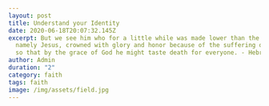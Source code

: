 ```yaml
---
layout: post
title: Understand your Identity
date: 2020-06-18T20:07:32.145Z
excerpt: But we see him who for a little while was made lower than the angels,
  namely Jesus, crowned with glory and honor because of the suffering of death,
  so that by the grace of God he might taste death for everyone. - Hebrews 2:9
author: Admin
duration: "2"
category: faith
tags: faith
image: /img/assets/field.jpg
---
```


